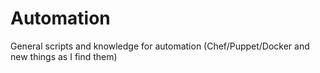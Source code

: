 # Automation
General scripts and knowledge for automation (Chef/Puppet/Docker and new things as I find them)
